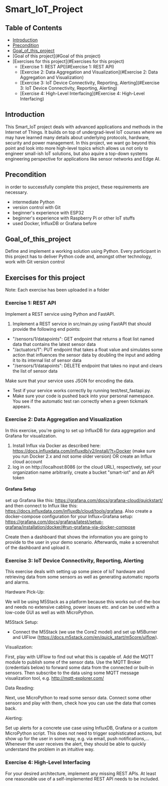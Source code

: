 # Smart_IoT_Project

## Table of Contents <!-- omit from toc -->
- [Introduction](#Introduction)
- [Precondition](#Precondition)
- [Goal_of_this_project](#Goal_of_this_project)
- [Goal of this project](#Goal of this project)
- [Exercises for this project](#Exercises for this project)
  - [Exercise 1: REST API](#Exercise 1: REST API)
  - [Exercise 2: Data Aggregation and Visualization](#Exercise 2: Data Aggregation and Visualization)
  - [Exercise 3: IoT Device Connectivity, Reporting, Alerting](#Exercise 3: IoT Device Connectivity, Reporting, Alerting)
  - [Exercise 4: High-Level Interfacing](#Exercise 4: High-Level Interfacing)

## Introduction 

This Smart_IoT project deals with advanced applications and methods in the Internet of Things. It builds on top of undergrad-level IoT courses where we may have learned many details about underlying protocols, hardware, security and power management. In this project, we want go beyond this point and look into more high-level topics which allows us not only to engineer small-ish IoT solutions, but also aquire a top-down systems engineering perspective for applications like sensor networks and Edge AI.

## Precondition

in order to successfully complete this project, these requirements are necessary.
- intermediate Python
- version control with Git
- beginner's experience with ESP32
- beginner's experience with Raspberry Pi or other IoT stuffs
- used Docker, InfluxDB or Grafana before

## Goal_of_this_project

Define and implement a working solution using Python. Every participant in this project has to deliver Python code and, amongst other technology, work with Git version control

## Exercises for this project
Note: Each exercise has been uploaded in a folder
### Exercise 1: REST API
Implement a REST service using Python and FastAPI.
1. Implement a REST service in src/main.py using FastAPI that should provide the following end points:
- "/sensors/1/datapoints": GET endpoint that returns a float list named data that contains the latest sensor data
- "/actuators/1": PUT endpoint that takes a float value and simulates some action that influences the sensor data by doubling the input and adding it to its internal list of sensor data
- "/sensors/1/datapoints": DELETE endpoint that takes no input and clears the list of sensor data

Make sure that your service uses JSON for encoding the data.
- Test if your service works correctly by running test/test_fastapi.py.
- Make sure your code is pushed back into your personal namespace. You see if the automatic test ran correctly when a green tickmark appears.

### Exercise 2: Data Aggregation and Visualization
In this exercise, you're going to set up InfluxDB for data aggregation and Grafana for visualization.
1. Install Influx via Docker as described here: https://docs.influxdata.com/influxdb/v2/install/?t=Docker (make sure you run Docker 2.x and not some older version) OR create an Influx cloud account
2. log in on http://localhost:8086 (or the cloud URL), respectively, set your organization name arbitrarily, create a bucket "smart-iot" and an API token

#### Grafana Setup 
set up Grafana like this: https://grafana.com/docs/grafana-cloud/quickstart/ and then connect to Influx like this: https://docs.influxdata.com/influxdb/cloud/tools/grafana. 
Also create a docker-compose configuration for your Influx+Grafana setup: https://grafana.com/docs/grafana/latest/setup-grafana/installation/docker/#run-grafana-via-docker-compose

Create then a dashboard that shows the information you are going to provide to the user in your demo scenario. Afterwards, make a screenshot of the dashboard and upload it.

### Exercise 3: IoT Device Connectivity, Reporting, Alerting
This exercise deals with setting up some piece of IoT hardware and retrieving data from some sensors as well as generating automatic reports and alarms.

Hardware Pick-Up:

We will be using M5Stack as a platform because this works out-of-the-box and needs no extensive cabling, power issues etc. and can be used with a low-code GUI as well as with MicroPython.

M5Stack Setup:
- Connect the M5Stack (we use the Core2 model) and set up M5Burner and UIFlow (https://docs.m5stack.com/en/quick_start/m5core/uiflow).

Visualization:

First, play with UIFlow to find out what this is capable of. Add the MQTT module to publish some of the sensor data. Use the MQTT Broker (credentials below) to forward some data from the connected or built-in sensors. Then subscribe to the data using some MQTT message visualization tool, e.g. http://mqtt-explorer.com/

Data Reading: 

Next, use MicroPython to read some sensor data. Connect some other sensors and play with them, check how you can use the data that comes back.

Alerting: 

Set up alerts for a concrete use case using InfluxDB, Grafana or a custom MicroPython script. This does not need to trigger sophisticated actions, but show up for the user in some way, e.g. via email, push notifications,...
Whenever the user receives the alert, they should be able to quickly understand the problem in an intuitive way.


### Exercise 4: High-Level Interfacing
For your desired architecture, implement any missing REST APIs. At least one reasonable use of a self-implemented REST API needs to be included.
